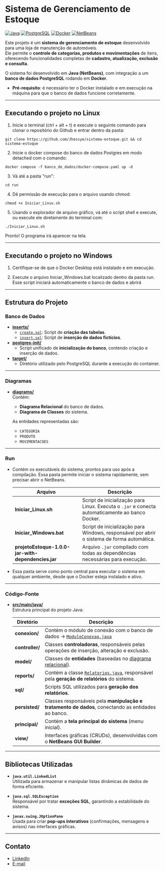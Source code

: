 # Sistema de Gerenciamento de Estoque

[![Java](https://img.shields.io/badge/Java-ED8B00?style=for-the-badge&logo=openjdk&logoColor=white)](https://www.java.com/)
[![PostgreSQL](https://img.shields.io/badge/PostgreSQL-316192?style=for-the-badge&logo=postgresql&logoColor=white)](https://www.postgresql.org/)
[![Docker](https://img.shields.io/badge/Docker-2496ED?style=for-the-badge&logo=docker&logoColor=white)](https://www.docker.com/)
[![NetBeans](https://img.shields.io/badge/NetBeans-1B6AC6?style=for-the-badge&logo=apache-netbeans-ide&logoColor=white)](https://netbeans.apache.org/)

Este projeto é um **sistema de gerenciamento de estoque** desenvolvido para uma loja de manutenção de automóveis.  
Ele permite o **controle de categorias, produtos e movimentações** de itens, oferecendo funcionalidades completas de **cadastro, atualização, exclusão e consulta**.  

O sistema foi desenvolvido em **Java (NetBeans)**, com integração a um **banco de dados PostgreSQL** rodando em **Docker**.

- **Pré-requisito**: é necessário ter o Docker instalado e em execução na máquina para que o banco de dados funcione corretamente.

---

## Executando o projeto no Linux

1. Inicie o terminal (ctrl + alt + t) e execute o seguinte comando para clonar o repositório do Github e entrar dentro da pasta: 
```
git clone https://github.com/Jhessye/sistema-estoque.git && cd sistema-estoque
```
2.  Inicie o docker compose do banco de dados Postgres em modo detached com o comando:
```
docker compose -f banco_de_dados/docker-compose.yaml up -d
```
3. Vá até a pasta "run":
```
cd run
```
4. Dê permissão de execução para o arquivo usando chmod:
```
chmod +x Iniciar_Linux.sh
```
5. Usando o explorador de arquivo gráfico, vá até o script shell e execute, ou execute ele diretamente do terminal com:
```
./Iniciar_Linux.sh
```
Pronto! O programa irá aparecer na tela.

---

## Executando o projeto no Windows

1. Certifique-se de que o Docker Desktop está instalado e em execução.

2. Execute o arquivo Iniciar_Windows.bat localizado dentro da pasta run.
Esse script iniciará automaticamente o banco de dados e abrirá

---

## Estrutura do Projeto

### Banco de Dados
- **[inserts/](banco_de_dados/Inserts)**
  - [`create.sql`](banco_de_dados/Inserts/create.sql): Script de **criação das tabelas**.
  - [`insert.sql`](banco_de_dados/Inserts/insert.sql): Script de **inserção de dados fictícios**.
- **[postgres-init/](banco_de_dados/postgres-init)**  
  - Script unificado de **inicialização do banco**, contendo criação e inserção de dados.
- **[target/](banco_de_dados/target)**  
  - Diretório utilizado pelo PostgreSQL durante a execução do container.

---

### Diagramas
- **[diagrams/](diagrams)**  
  Contém:
  - **Diagrama Relacional** do banco de dados.  
  - **Diagrama de Classes** do sistema.
  
  As entidades representadas são:
  - `CATEGORIA`
  - `PRODUTO`
  - `MOVIMENTACOES`

---

### Run

- Contém os executáveis do sistema, prontos para uso após a compilação. Essa pasta permite iniciar o sistema rapidamente, sem precisar abrir o NetBeans.

  | Arquivo                                            | Descrição                                                                                       |
  | -------------------------------------------------- | ----------------------------------------------------------------------------------------------- |
  | **Iniciar_Linux.sh**                               | Script de inicialização para Linux. Executa o `.jar` e conecta automaticamente ao banco Docker. |
  | **Iniciar_Windows.bat**                            | Script de inicialização para Windows, responsável por abrir o sistema de forma automática.      |
  | **projetoEstoque-1.0.0-jar-with-dependencies.jar** | Arquivo `.jar` compilado com todas as dependências necessárias para execução.                   |

- Essa pasta serve como ponto central para executar o sistema em qualquer ambiente, desde que o Docker esteja instalado e ativo.
---

### Código-Fonte
- **[src/main/java/](src/main/java)**  
  Estrutura principal do projeto Java:

  | Diretório | Descrição |
  |------------|------------|
  | **conexion/** | Contém o módulo de conexão com o banco de dados → [`ModuloConexao.java`](src/main/java/conexion/ModuloConexao.java) |
  | **controller/** | Classes **controladoras**, responsáveis pelas operações de inserção, alteração e exclusão. |
  | **model/** | Classes de **entidades** (baseadas no [diagrama relacional](diagrams/DIAGRAMA_RELACIONAL_PEDIDOS.pdf)). |
  | **reports/** | Contém a classe [`Relatorios.java`](src/main/java/reports/Relatorios.java), responsável pela **geração de relatórios** do sistema. |
  | **sql/** | Scripts SQL utilizados para **geração dos relatórios**. |
  | **persisted/** | Classes responsáveis pela **manipulação e tratamento de dados**, conectando as entidades ao banco. |
  | **principal/** | Contém a **tela principal do sistema** (menu inicial). |
  | **view/** | Interfaces gráficas (CRUDs), desenvolvidas com o **NetBeans GUI Builder**. |

---

## Bibliotecas Utilizadas

- **`java.util.LinkedList`**  
  Utilizada para armazenar e manipular listas dinâmicas de dados de forma eficiente.
  
- **`java.sql.SQLException`**  
  Responsável por tratar **exceções SQL**, garantindo a estabilidade do sistema.
  
- **`javax.swing.JOptionPane`**  
  Usada para criar **pop-ups interativos** (confirmações, mensagens e avisos) nas interfaces gráficas.

---

## Contato

- [LinkedIn](https://www.linkedin.com/in/jhessye-lorrayne-924733243/)  
- [E-mail](mailto:ljhessye@gmail.com)






